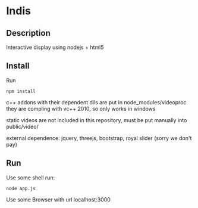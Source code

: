 Indis
===========

Description
-----------

Interactive display using nodejs + html5

Install
-----------

Run
    
    npm install
    
c++ addons with their dependent dlls are put in node_modules/videoproc
they are compling with vc++ 2010, so only works in windows
    
static videos are not included in this repository, must be put manually 
into public/video/

external dependence: jquery, threejs, bootstrap, royal slider (sorry we don't pay)

Run
-----------
Use some shell run:

    node app.js

Use some Browser with url localhost:3000
    
    

